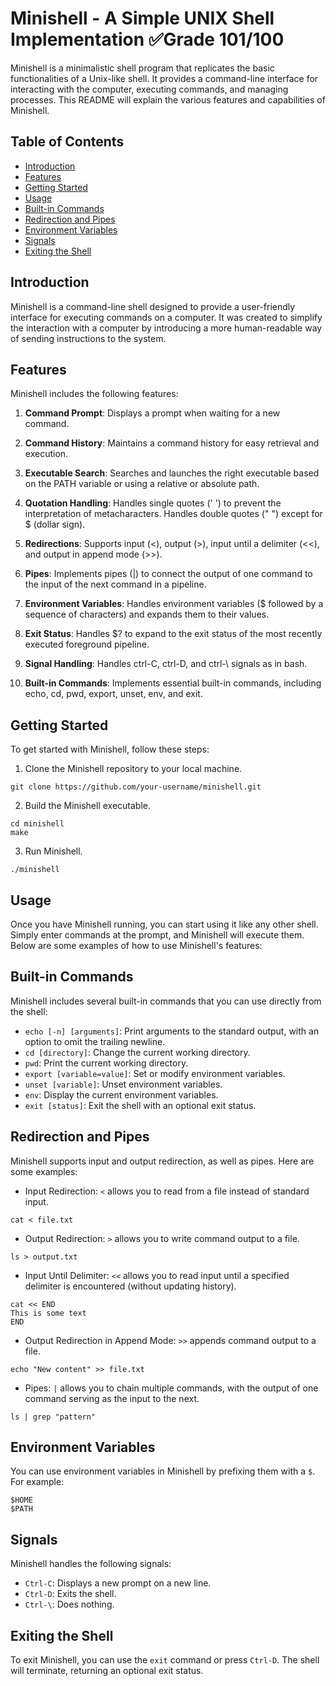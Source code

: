 # Minishell - A Simple UNIX Shell Implementation ✅Grade 101/100

Minishell is a minimalistic shell program that replicates the basic functionalities of a Unix-like shell. It provides a command-line interface for interacting with the computer, executing commands, and managing processes. This README will explain the various features and capabilities of Minishell.

## Table of Contents

- [Introduction](#introduction)
- [Features](#features)
- [Getting Started](#getting-started)
- [Usage](#usage)
- [Built-in Commands](#built-in-commands)
- [Redirection and Pipes](#redirection-and-pipes)
- [Environment Variables](#environment-variables)
- [Signals](#signals)
- [Exiting the Shell](#exiting-the-shell)

## Introduction

Minishell is a command-line shell designed to provide a user-friendly interface for executing commands on a computer. It was created to simplify the interaction with a computer by introducing a more human-readable way of sending instructions to the system.

## Features

Minishell includes the following features:

1. **Command Prompt**: Displays a prompt when waiting for a new command.

2. **Command History**: Maintains a command history for easy retrieval and execution.

3. **Executable Search**: Searches and launches the right executable based on the PATH variable or using a relative or absolute path.

5. **Quotation Handling**: Handles single quotes (' ') to prevent the interpretation of metacharacters. Handles double quotes (" ") except for $ (dollar sign).

6. **Redirections**: Supports input (<), output (>), input until a delimiter (<<), and output in append mode (>>).

7. **Pipes**: Implements pipes (|) to connect the output of one command to the input of the next command in a pipeline.

8. **Environment Variables**: Handles environment variables ($ followed by a sequence of characters) and expands them to their values.

9. **Exit Status**: Handles $? to expand to the exit status of the most recently executed foreground pipeline.

10. **Signal Handling**: Handles ctrl-C, ctrl-D, and ctrl-\ signals as in bash.

11. **Built-in Commands**: Implements essential built-in commands, including echo, cd, pwd, export, unset, env, and exit.

## Getting Started

To get started with Minishell, follow these steps:

1. Clone the Minishell repository to your local machine.

~~~shell
git clone https://github.com/your-username/minishell.git
~~~

2. Build the Minishell executable.

~~~shell
cd minishell
make
~~~

3. Run Minishell.

~~~shell
./minishell
~~~

## Usage

Once you have Minishell running, you can start using it like any other shell. Simply enter commands at the prompt, and Minishell will execute them. Below are some examples of how to use Minishell's features:

## Built-in Commands

Minishell includes several built-in commands that you can use directly from the shell:

- `echo [-n] [arguments]`: Print arguments to the standard output, with an option to omit the trailing newline.
- `cd [directory]`: Change the current working directory.
- `pwd`: Print the current working directory.
- `export [variable=value]`: Set or modify environment variables.
- `unset [variable]`: Unset environment variables.
- `env`: Display the current environment variables.
- `exit [status]`: Exit the shell with an optional exit status.

## Redirection and Pipes

Minishell supports input and output redirection, as well as pipes. Here are some examples:

- Input Redirection: `<` allows you to read from a file instead of standard input.

~~~shell
cat < file.txt
~~~

- Output Redirection: `>` allows you to write command output to a file.

~~~shell
ls > output.txt
~~~

- Input Until Delimiter: `<<` allows you to read input until a specified delimiter is encountered (without updating history).

~~~shell
cat << END
This is some text
END
~~~

- Output Redirection in Append Mode: `>>` appends command output to a file.

~~~shell
echo "New content" >> file.txt
~~~

- Pipes: `|` allows you to chain multiple commands, with the output of one command serving as the input to the next.

~~~shell
ls | grep "pattern"
~~~

## Environment Variables

You can use environment variables in Minishell by prefixing them with a `$`. For example:

~~~shell
$HOME
$PATH
~~~

## Signals

Minishell handles the following signals:

- `Ctrl-C`: Displays a new prompt on a new line.
- `Ctrl-D`: Exits the shell.
- `Ctrl-\`: Does nothing.

## Exiting the Shell

To exit Minishell, you can use the `exit` command or press `Ctrl-D`. The shell will terminate, returning an optional exit status.


